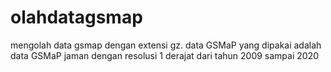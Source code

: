 # olahdatagsmap
mengolah data gsmap dengan extensi gz. data GSMaP yang dipakai adalah data GSMaP jaman dengan resolusi 1 derajat dari tahun 2009 sampai 2020
